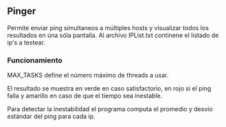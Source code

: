 ﻿## Pinger
Permite enviar ping simultaneos a múltiples hosts y visualizar todos los resultados en úna sóla pantalla.
Al archivo IPList.txt continene el listado de ip's a testear.

### Funcionamiento
MAX_TASKS define el número máximo de threads a usar.

El resultado se muestra en verde en caso satisfactorio, en rojo si el ping falla y amarillo en caso de que el tiempo sea inestable.


Para detectar la inestabilidad el programa computa el promedio y desvío estándar del ping para cada ip.
